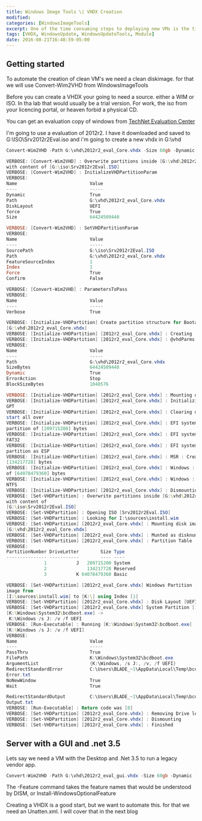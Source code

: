 ```yaml
---
title: Windows Image Tools \| VHDX Creation
modified:
categories: [WindowsImageTools]
excerpt: One of the time consuming steps to deploying new VMs is the time spend managing Images and and applying patches. I’m not big on Golden images. I tend to use a fully patched VHDX or VMDK  and let DSC handle the configuration and software. This is not the fastest, and at scale you need to create more then one image based on what saves the most time.  (IIS, SQL, Exchange, etc…).
tags: [VHDX, WindowsUpdate, WindowsUpdateTools, Module]
date: 2016-08-21T16:48:59-05:00
---
```


 ## Getting started

To automate the creation of clean VM's we need a clean diskimage. for that we will use Convert-Wim2VHD from WindowsImageTools

Before you can create a VHDX your going to need a source. either a WIM or ISO. In tha lab that would usually be a trial version. For work, the iso from your licencing portal, or heaven forbid a physical CD.

You can get an evaluation copy of windows from [TechNet Evaluation Center](https://www.microsoft.com/en-us/evalcenter)

I'm going to use a evaluation of 2012r2. I have it downloaded and saved to G:\ISO\Srv2012r2Eval.iso and i'm going to create a new vhdx in G:\vhd 

```	powershell
Convert-Wim2VHD -Path G:\vhd\2012r2_eval_Core.vhdx -Size 60gb -Dynamic -DiskLayout UEFI -SourcePath G:\iso\Srv2012r2Eval.ISO -Index 1 -Verbose
```

```	powershell
VERBOSE: [Convert-Wim2VHD] : Overwrite partitions inside [G:\vhd\2012r2_eval_Core.vhdx] 
with content of [G:\iso\Srv2012r2Eval.ISO]
VERBOSE: [Convert-Wim2VHD] : InitializeVHDPartitionParam
VERBOSE:
Name                           Value
----                           -----
Dynamic                        True
Path                           G:\vhd\2012r2_eval_Core.vhdx
DiskLayout                     UEFI
force                          True
Size                           64424509440

VERBOSE: [Convert-Wim2VHD] : SetVHDPartitionParam
VERBOSE:
Name                           Value
----                           -----
SourcePath                     G:\iso\Srv2012r2Eval.ISO
Path                           G:\vhd\2012r2_eval_Core.vhdx
FeatureSourceIndex             1
Index                          1
Force                          True
Confirm                        False

VERBOSE: [Convert-Wim2VHD] : ParametersToPass
VERBOSE:
Name                           Value
----                           -----
Verbose                        True

VERBOSE: [Initialize-VHDPartition] Create partition structure for Bootable vhd(x) on 
[G:\vhd\2012r2_eval_Core.vhdx]
VERBOSE: [Initialize-VHDPartition] [2012r2_eval_Core.vhdx] : Creating
VERBOSE: [Initialize-VHDPartition] [2012r2_eval_Core.vhdx] : @vhdParms
VERBOSE:
Name                           Value
----                           -----
Path                           G:\vhd\2012r2_eval_Core.vhdx
SizeBytes                      64424509440
Dynamic                        True
ErrorAction                    Stop
BlockSizeBytes                 1048576

VERBOSE: [Initialize-VHDPartition] [2012r2_eval_Core.vhdx] : Mounting disk image
VERBOSE: [Initialize-VHDPartition] [2012r2_eval_Core.vhdx] : Initializing disk [5] as 
GPT
VERBOSE: [Initialize-VHDPartition] [2012r2_eval_Core.vhdx] : Clearing disk partitions to 
start all over
VERBOSE: [Initialize-VHDPartition] [2012r2_eval_Core.vhdx] : EFI system : Creating 
partition of [209715200] bytes
VERBOSE: [Initialize-VHDPartition] [2012r2_eval_Core.vhdx] : EFI system : Formatting 
FAT32
VERBOSE: [Initialize-VHDPartition] [2012r2_eval_Core.vhdx] : EFI system : Setting system 
partition as ESP
VERBOSE: [Initialize-VHDPartition] [2012r2_eval_Core.vhdx] : MSR : Creating partition of 
[134217728] bytes
VERBOSE: [Initialize-VHDPartition] [2012r2_eval_Core.vhdx] : Windows : Creating partition 
of [64078479360] bytes
VERBOSE: [Initialize-VHDPartition] [2012r2_eval_Core.vhdx] : Windows : Formatting volume 
NTFS
VERBOSE: [Initialize-VHDPartition] [2012r2_eval_Core.vhdx] : Dismounting disk image
VERBOSE: [Set-VHDPartition] : Overwrite partitions inside [G:\vhd\2012r2_eval_Core.vhdx] 
with content of
[G:\iso\Srv2012r2Eval.ISO]
VERBOSE: [Set-VHDPartition] : Opening ISO [Srv2012r2Eval.ISO]
VERBOSE: [Set-VHDPartition] : Looking for I:\sources\install.wim
VERBOSE: [Set-VHDPartition] [2012r2_eval_Core.vhdx] : Mounting disk image 
[G:\vhd\2012r2_eval_Core.vhdx]
VERBOSE: [Set-VHDPartition] [2012r2_eval_Core.vhdx] : Munted as disknumber [5]
VERBOSE: [Set-VHDPartition] [2012r2_eval_Core.vhdx] : Partition Table
VERBOSE:
PartitionNumber DriveLetter        Size Type
--------------- -----------        ---- ----
              1           J   209715200 System
              2               134217728 Reserved
              3           K 64078479360 Basic

VERBOSE: [Set-VHDPartition] [2012r2_eval_Core.vhdx] Windows Partition [3] : Applying 
image from
[I:\sources\install.wim] to [K:\] using Index [1]
VERBOSE: [Set-VHDPartition] [2012r2_eval_Core.vhdx] : Disk Layout [UEFI]
VERBOSE: [Set-VHDPartition] [2012r2_eval_Core.vhdx] System Partition [1] : Running 
[K:\Windows\System32\bcdboot.exe] ->
 K:\Windows /s J: /v /f UEFI
VERBOSE: [Run-Executable] : Running [K:\Windows\System32\bcdboot.exe] 
[K:\Windows /s J: /v /f UEFI]
VERBOSE:
Name                           Value
----                           -----
PassThru                       True
FilePath                       K:\Windows\System32\bcdboot.exe
ArgumentList                   {K:\Windows, /s J:, /v, /f UEFI}
RedirectStandardError          C:\Users\BLADE_~1\AppData\Local\Temp\bcdboot.exe-Standard
Error.txt
NoNewWindow                    True
Wait                           True

RedirectStandardOutput         C:\Users\BLADE_~1\AppData\Local\Temp\bcdboot.exe-Standard
Output.txt
VERBOSE: [Run-Executable] : Return code was [0]
VERBOSE: [Set-VHDPartition] [2012r2_eval_Core.vhdx] : Removing Drive letters
VERBOSE: [Set-VHDPartition] [2012r2_eval_Core.vhdx] : Dismounting
VERBOSE: [Set-VHDPartition] [2012r2_eval_Core.vhdx] : Finished
```

## Server with a GUI and .net 3.5

Lets say we need a VM with the Desktop and .Net 3.5 to run a legacy vendor app.

```	powershell
Convert-Wim2VHD -Path G:\vhd\2012r2_eval_gui.vhdx -Size 60gb -Dynamic -DiskLayout UEFI -SourcePath G:\iso\Srv2012r2Eval.ISO -Index 2 -Feature NetFx3
```

The -Feature command takes the feature names that would be understood by DISM, or Install-WindowsOptionalFeature

Creating a VHDX is a good start, but we want to automate this. for that we need an Unatten.xml. I will cover that in the next blog
